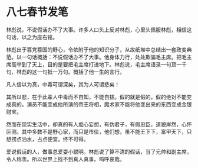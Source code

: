 # 八七春节发笔

林彪说，不说假话办不了大事。许多人口头上反对林彪，心里头佩服林彪，相信这句话，以之为座右铭。

林彪出于篡党篡国的野心，令依附于他的知识分子，从故纸堆中总结出一套政变典范。以一句话概括：不说假话办不了大事。他身体力行，处处欺骗毛主席。把毛主席高举到了天上，目的是要把毛主席打进地下。林彪说，毛主席语录一句顶一千句，林彪的这一句抵一万句。概括了他一生的言行。

凡人信以为真，中毒可谓深矣，其为人可谓悲矣！

其所以悲，在于此辈人中毒而不自知，不能自拔。假的就是假的，假的绝对不能变成真的。演员不能变成他所演的帝王将相，魔术家不能将他变出来的东西变成金银财宝。

然而在现实生活中，却真的有人痴心妄想，有伪君子，有假忠臣，道貌岸然，心怀叵测。其中多数不是野心家，而只是市侩，他们想，虽不能王下下，富甲天下，只想捞点油水，占点便宜。终不可得。

爱说假话的人，做事总爱耍小聪明。林彪说了算不清的假话，当了元帅和副主席，令人称羡。所以世界上找不到真人真事。呜呼哀哉。

